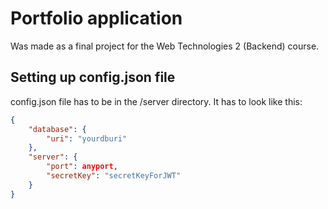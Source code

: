 # Portfolio application

Was made as a final project for the Web Technologies 2 (Backend) course.

## Setting up config.json file

config.json file has to be in the /server directory. It has to look like this:

```json
{
    "database": {
        "uri": "yourdburi"
    },
    "server": {
        "port": anyport,
        "secretKey": "secretKeyForJWT"
    }
}
```